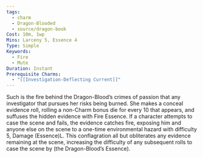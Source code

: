 ```yaml
---
tags:
  - charm
  - Dragon-Blooded
  - source/dragon-book
Cost: 10m, 1wp
Mins: Larceny 5, Essence 4
Type: Simple
Keywords:
  - Fire
  - Mute
Duration: Instant
Prerequisite Charms:
  - "[[Investigation-Deflecting Current]]"
---
```

Such is the fire behind the Dragon-Blood’s crimes of passion that any investigator that pursues her risks being burned. She makes a conceal evidence roll, rolling a non-Charm bonus die for every 10 that appears, and suffuses the hidden evidence with Fire Essence. If a character attempts to case the scene and fails, the evidence catches fire, exposing him and anyone else on the scene to a one-time environmental hazard with difficulty 5, Damage (Essence)L. This conflagration all but obliterates any evidence remaining at the scene, increasing the difficulty of any subsequent rolls to case the scene by (the Dragon-Blood’s Essence).